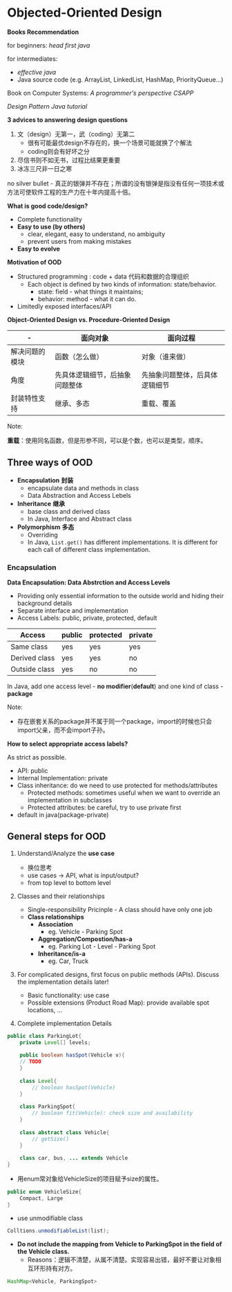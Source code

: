 <extoc></extoc>

# Objected-Oriented Design

**Books Recommendation**
 
for beginners: *head first java*

for intermediates: 

- *effective java*
- Java source code (e.g. ArrayList, LinkedList, HashMap, PriorityQueue...)

Book on Computer Systems: *A programmer's perspective CSAPP*

*Design Pattern*
*Java tutorial*

**3 advices to answering design questions**

1. 文（design）无第一，武（coding）无第二
    - 很有可能最优design不存在的，换一个场景可能就换了个解法
    - coding则会有好坏之分
2. 尽信书则不如无书，过程比结果更重要
3. 冰冻三尺非一日之寒

no silver bullet - 真正的银弹并不存在；所谓的没有银弹是指没有任何一项技术或方法可使软件工程的生产力在十年内提高十倍。

__What is good code/design?__

- Complete functionality
- __Easy to use (by others)__
    - clear, elegant, easy to understand, no ambiguity
    - prevent users from making mistakes
- __Easy to evolve__

__Motivation of OOD__

- Structured programming : code + data 代码和数据的合理组织
    - Each object is defined by two kinds of information: state/behavior.
        - state: field - what things it maintains;
        - behavior: method - what it can do.
- Limitedly exposed interfaces/API

**Object-Oriented Design vs. Procedure-Oriented Design**

-|面向对象|面向过程
----|----|----
解决问题的模块|函数（怎么做）|对象（谁来做）
角度|先具体逻辑细节，后抽象问题整体|先抽象问题整体，后具体逻辑细节
封装特性支持|继承、多态|重载、覆盖

Note:

**重载**：使用同名函数，但是形参不同，可以是个数，也可以是类型，顺序。


## Three ways of OOD

- **Encapsulation** **封装**
    - encapsulate data and methods in class
    - Data Abstraction and Access Lebels
- **Inheritance** **继承**
    - base class and derived class
    - In Java, Interface and Abstract class
- **Polymorphism** **多态**
    - Overriding 
    - In Java, `List.get()` has different implementations. It is different for each call of different class implementation.

### Encapsulation

__Data Encapsulation: Data Abstrction and Access Levels__

- Providing only essential information to the outside world and hiding their background details
- Separate interface and implementation
- Access Labels: public, private, protected, default

Access | public | protected | private
----|----|----|----
Same class | yes | yes | yes
Derived class | yes | yes | no
Outside class | yes | no | no

In Java, add one access level - **no modifier**(**default**) and one kind of class - **package**

Note:

- 存在嵌套关系的package并不属于同一个package，import的时候也只会import父亲，而不会import子孙。


__How to select appropriate access labels?__

As strict as possible.

- API: public
- Internal Implementation: private
- Class inheritance: do we need to use protected for methods/attributes
    - Protected methods: sometimes useful when we want to override an implementation in subclasses
    - Protected attributes: be careful, try to use private first
- default in java(package-private)

## General steps for OOD

1. Understand/Analyze the **use case**
    - 换位思考
    - use cases -> API, what is input/output?
    - from top level to bottom level
2. Classes and their relationships
    - Single-responsibility Pricinple - A class should have only one job
    - **Class relationships**
        - **Association** 
            - eg. Vehicle - Parking Spot
        - **Aggregation/Compostion/has-a** 
            - eg. Parking Lot - Level - Parking Spot
        - **Inheritance/is-a** 
            - eg. Car, Truck
3. For complicated designs, first focus on public methods (APIs). Discuss the implementation details later!
    - Basic functionality: use case
    - Possible extensions (Product Road Map): provide available spot locations, ...



4. Complete implementation Details

```java
public class ParkingLot{
    private Level[] levels;
    
    public boolean hasSpot(Vehicle v){
    // TODO
    }
    
    class Level{
        // boolean hasSpot(Vehicle)
    }
    
    class ParkingSpot{
        // boolean fit(Vehicle): check size and availability
    }
    
    class abstract class Vehicle{
        // getSize()
    }
    
    class car, bus, ... extends Vehicle
}
```

- 用enum常对象给VehicleSize的项目赋予size的属性。

```java
public enum VehicleSize{
    Compact, Large
}
```

- use unmodifiable class

```java
Colltions.unmodifiableList(list);
```

- **Do not include the mapping from Vehicle to ParkingSpot in the field of the Vehicle class.**
    - Reasons：逻辑不清楚，从属不清楚。实现容易出错，最好不要让对象相互环形持有对方。

```java
HashMap<Vehicle, ParkingSpot>
```

